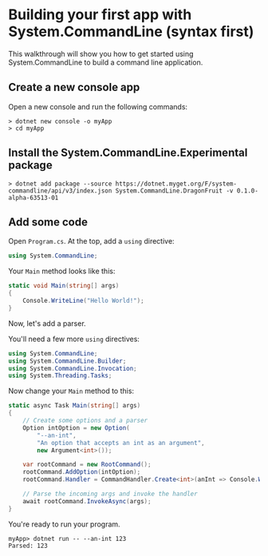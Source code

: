 # Building your first app with System.CommandLine (syntax first)

This walkthrough will show you how to get started using System.CommandLine to build a command line application.

## Create a new console app

Open a new console and run the following commands:

```console
> dotnet new console -o myApp
> cd myApp
```

## Install the System.CommandLine.Experimental package

```console
> dotnet add package --source https://dotnet.myget.org/F/system-commandline/api/v3/index.json System.CommandLine.DragonFruit -v 0.1.0-alpha-63513-01
```

## Add some code

Open `Program.cs`. At the top, add a `using` directive:

```csharp
using System.CommandLine;
```

Your `Main` method looks like this:

```csharp
static void Main(string[] args)
{
    Console.WriteLine("Hello World!");
}
```

Now, let's add a parser. 

You'll need a few more `using` directives:

```csharp
using System.CommandLine;
using System.CommandLine.Builder;
using System.CommandLine.Invocation;
using System.Threading.Tasks;
```

Now change your `Main` method to this:

```csharp
static async Task Main(string[] args)
{
    // Create some options and a parser
    Option intOption = new Option(
        "--an-int", 
        "An option that accepts an int as an argument",
        new Argument<int>());

    var rootCommand = new RootCommand();
    rootCommand.AddOption(intOption);
    rootCommand.Handler = CommandHandler.Create<int>(anInt => Console.WriteLine($"Parsed: {anInt}"));

    // Parse the incoming args and invoke the handler
    await rootCommand.InvokeAsync(args);
}
```

You're ready to run your program.

```console
myApp> dotnet run -- --an-int 123
Parsed: 123
```

